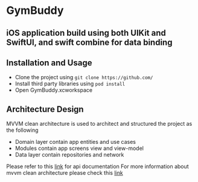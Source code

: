 
# GymBuddy

## iOS application build using both UIKit and SwiftUI, and swift combine for data binding

## Installation and Usage
- Clone the project using ```git clone https://github.com/```
- Install third party libraries using ```pod install```
- Open GymBuddy.xcworkspace

## Architecture Design
MVVM clean architecture is used to architect and structured the project as the following
- Domain layer contain app entities and use cases
- Modules contain app screens view and view-model
- Data layer contain repositories and network

Please refer to this [link](https://wger.de/de/software/api) for api documentation
For more information about mvvm clean architecture please check this [link](https://tech.olx.com/clean-architecture-and-mvvm-on-ios-c9d167d9f5b3)